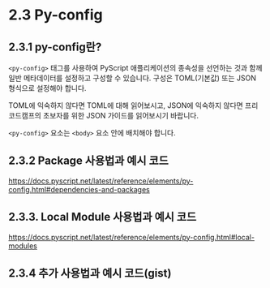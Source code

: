 # 2.3 Py-config

## 2.3.1 py-config란?
`<py-config>` 태그를 사용하여 PyScript 애플리케이션의 종속성을 선언하는 것과 함께 일반 메타데이터를 설정하고 구성할 수 있습니다. 구성은 TOML(기본값) 또는 JSON 형식으로 설정해야 합니다.

TOML에 익숙하지 않다면 TOML에 대해 읽어보시고, JSON에 익숙하지 않다면 프리코드캠프의 초보자를 위한 JSON 가이드를 읽어보시기 바랍니다.

`<py-config>` 요소는 `<body>` 요소 안에 배치해야 합니다.

## 2.3.2 Package 사용법과 예시 코드
https://docs.pyscript.net/latest/reference/elements/py-config.html#dependencies-and-packages

## 2.3.3. Local Module 사용법과 예시 코드
https://docs.pyscript.net/latest/reference/elements/py-config.html#local-modules

## 2.3.4 추가 사용법과 예시 코드(gist)
